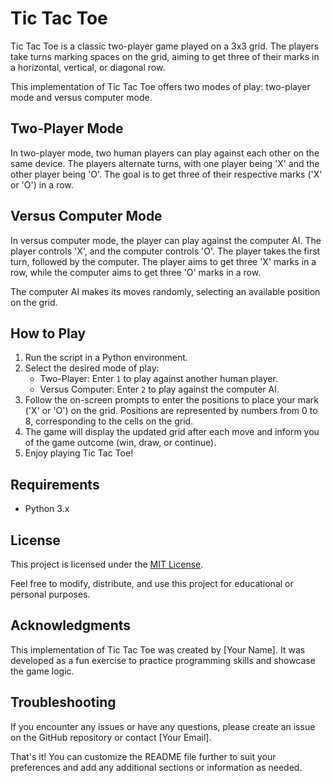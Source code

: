 # Tic Tac Toe

Tic Tac Toe is a classic two-player game played on a 3x3 grid. The players take turns marking spaces on the grid, aiming to get three of their marks in a horizontal, vertical, or diagonal row.

This implementation of Tic Tac Toe offers two modes of play: two-player mode and versus computer mode.

## Two-Player Mode

In two-player mode, two human players can play against each other on the same device. The players alternate turns, with one player being 'X' and the other player being 'O'. The goal is to get three of their respective marks ('X' or 'O') in a row.

## Versus Computer Mode

In versus computer mode, the player can play against the computer AI. The player controls 'X', and the computer controls 'O'. The player takes the first turn, followed by the computer. The player aims to get three 'X' marks in a row, while the computer aims to get three 'O' marks in a row.

The computer AI makes its moves randomly, selecting an available position on the grid.

## How to Play

1. Run the script in a Python environment.
2. Select the desired mode of play:
   - Two-Player: Enter `1` to play against another human player.
   - Versus Computer: Enter `2` to play against the computer AI.
3. Follow the on-screen prompts to enter the positions to place your mark ('X' or 'O') on the grid. Positions are represented by numbers from 0 to 8, corresponding to the cells on the grid.
4. The game will display the updated grid after each move and inform you of the game outcome (win, draw, or continue).
5. Enjoy playing Tic Tac Toe!

## Requirements

- Python 3.x

## License

This project is licensed under the [MIT License](LICENSE).

Feel free to modify, distribute, and use this project for educational or personal purposes.

## Acknowledgments

This implementation of Tic Tac Toe was created by [Your Name]. It was developed as a fun exercise to practice programming skills and showcase the game logic.

## Troubleshooting

If you encounter any issues or have any questions, please create an issue on the GitHub repository or contact [Your Email].

That's it! You can customize the README file further to suit your preferences and add any additional sections or information as needed.